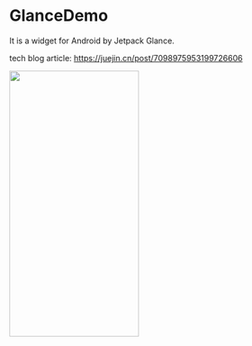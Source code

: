 # GlanceDemo

It is a widget for Android by Jetpack Glance.  

tech blog article: https://juejin.cn/post/7098975953199726606

<img width="230" height="472" src="https://github.com/HyejeanMOON/GlanceDemo/blob/main/screenshot/glanceDemoScreenshot.gif"/>
